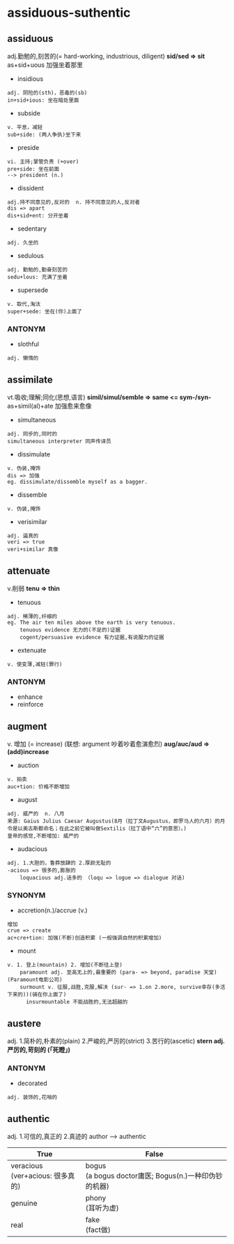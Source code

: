 # assiduous-suthentic

## assiduous

adj.勤勉的,刻苦的(= hard-working, industrious, diligent)
**sid/sed => sit**
as+sid+uous 加强坐着那里

- insidious
```
adj. 阴险的(sth)，恶毒的(sb)
in+sid+ious: 坐在暗处里面
```
- subside
```
v. 平息，减轻
sub+side: (两人争执)坐下来
```
- preside
```
vi. 主持;掌管负责 (+over)
pre+side: 坐在前面
--> president (n.)
```
- dissident
```
adj.持不同意见的,反对的  n. 持不同意见的人,反对者
dis => apart
dis+sid+ent: 分开坐着
```
- sedentary
```
adj. 久坐的
```
- sedulous
```
adj. 勤勉的,勤奋刻苦的
sedu+lous: 充满了坐着
```
- supersede
```
v. 取代,淘汰
super+sede: 坐在(你)上面了
```

### ANTONYM

- slothful
```
adj. 懒惰的
```

## assimilate

vt.吸收;理解;同化(思想,语言)
**simil/simul/semble => same <= sym-/syn-**
as+simil(al)+ate 加强愈来愈像

- simultaneous
```
adj. 同步的,同时的
simultaneous interpreter 同声传译员
```
- dissimulate
```
v. 伪装,掩饰
dis => 加强
eg. dissimulate/dissemble myself as a bagger.
```
- dissemble
```
v. 伪装,掩饰
```
- verisimilar
```
adj. 逼真的
veri => true
veri+similar 真像
```

## attenuate

v.削弱
**tenu => thin**

- tenuous
```
adj. 稀薄的,纤细的
eg. The air ten miles above the earth is very tenuous.
    tenuous evidence 无力的(不足的)证据
    cogent/persuasive evidence 有力证据,有说服力的证据
```
- extenuate
```
v. 使变薄,减轻(罪行)
```
### ANTONYM

- enhance
- reinforce

## augment

v. 增加 (= increase)
(联想: argument 吵着吵着愈演愈烈)
**aug/auc/aud => (add)increase**

- auction
```
v. 拍卖
auc+tion: 价格不断增加
```
- august
```
adj. 威严的  n. 八月
来源: Gaius Julius Caesar Augustus(8月（拉丁文Augustus，即罗马人的六月）的月令是以奥古斯都命名；在此之前它被叫做Sextilis（拉丁语中“六”的意思）。)
皇帝的感觉,不断增加: 威严的
```
- audacious
```
adj. 1.大胆的，鲁莽放肆的 2.厚颜无耻的
-acious => 很多的,膨胀的
    loquacious adj.话多的 （loqu => logue => dialogue 对话)
```

### SYNONYM

- accretion(n.)/accrue (v.)
```
增加
crue => create
ac+cre+tion: 加强(不断)创造积累 (一般强调自然的积累增加)
```
- mount
```
v. 1. 登上(mountain) 2. 增加(不断往上登)
    paramount adj. 至高无上的,最重要的 (para- => beyond, paradise 天堂)(Paramount电影公司)
    surmount v. 征服,战胜,克服,解决 (sur- => 1.on 2.more, survive幸存(多活下来的))(骑在你上面了)
      insurmountable 不能战胜的,无法超越的
```

## austere

adj. 1.简朴的,朴素的(plain) 2.严峻的,严厉的(strict) 3.苦行的(ascetic)
**stern adj. 严厉的,苛刻的 (「死瞪」)**

### ANTONYM

- decorated
```
adj. 装饰的,花哨的
```

## authentic

adj. 1.可信的,真正的 2.真迹的
author --> authentic

|True|False|
|----|-----|
|veracious <br>(ver+acious: 很多真的)|bogus <br>(a bogus doctor庸医; Bogus(n.)一种印伪钞的机器)|
|genuine|phony<br>(耳听为虚)|
|real|fake<br>(fact做)|
